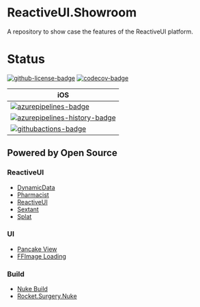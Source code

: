 # ReactiveUI.Showroom
A repository to show case the features of the ReactiveUI platform.

# Status

[![github-license-badge]][github-license]
[![codecov-badge]][codecov]

| iOS                                                       |
| --------------------------------------------------------- |
| [![azurepipelines-badge]][azurepipelines]                 |
| [![azurepipelines-history-badge]][azurepipelines-history] |
| [![githubactions-badge]][githubactions]                   |

## Powered by Open Source

### ReactiveUI 
- [DynamicData](https://github.com/reactiveui/DynamicData)
- [Pharmacist](https://github.com/reactiveui/Pharmacist)
- [ReactiveUI](https://github.com/reactiveui/ReactiveUI)
- [Sextant](https://github.com/reactiveui/Sextant)
- [Splat](https://github.com/reactiveui/splat)

### UI
- [Pancake View](https://github.com/sthewissen/Xamarin.Forms.PancakeView)
- [FFImage Loading](https://github.com/luberda-molinet/FFImageLoading)

### Build
- [Nuke Build](https://github.com/nuke-build/nuke/)
- [Rocket.Surgery.Nuke](https://github.com/RocketSurgeonsGuild/Nuke)

[github-license]: https://github.com/rlittlesii/ReactiveUI.Showroom/blob/master/LICENSE
[github-license-badge]: https://img.shields.io/github/license/rlittlesii/ReactiveUI.Showroom.svg?style=flat 'License'
[codecov]: https://codecov.io/gh/rlittlesii/ReactiveUI.Showroom
[codecov-badge]: https://img.shields.io/codecov/c/github/rlittlesii/ReactiveUI.Showroom.svg?color=E03997&label=codecov&logo=codecov&logoColor=E03997&style=flat 'Code Coverage'
[azurepipelines]: https://dev.azure.com/rlittlesii/github/_build/latest?definitionId=18&branchName=master
[azurepipelines-badge]: https://img.shields.io/azure-devops/build/rlittlesii/github/18.svg?color=98C6FF&label=azure%20pipelines&logo=azuredevops&logoColor=98C6FF&style=flat 'Azure Pipelines Status'
[azurepipelines-history]: https://dev.azure.com/rlittlesii/github/_build?definitionId=18&branchName=master
[azurepipelines-history-badge]: https://buildstats.info/azurepipelines/chart/rlittlesii/github/18?includeBuildsFromPullRequest=false 'Azure Pipelines History'
[githubactions-badge]: https://github.com/RLittlesII/ReactiveUI.Showroom/workflows/Actions/badge.svg
[githubactions]: https://github.com/RLittlesII/ReactiveUI.Showroom/actions